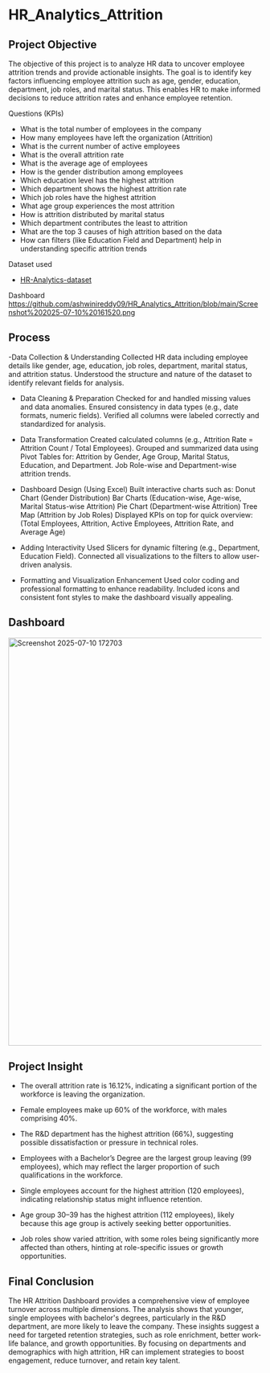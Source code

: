 # HR_Analytics_Attrition

## Project Objective
The objective of this project is to analyze HR data to uncover employee attrition trends and provide actionable insights. The goal is to identify key factors influencing employee attrition such as age, gender, education, department, job roles, and marital status. This enables HR to make informed decisions to reduce attrition rates and enhance employee retention.

Questions (KPIs) 
- What is the total number of employees in the company
- How many employees have left the organization (Attrition)
- What is the current number of active employees
- What is the overall attrition rate
- What is the average age of employees
- How is the gender distribution among employees
- Which education level has the highest attrition
- Which department shows the highest attrition rate
- Which job roles have the highest attrition
- What age group experiences the most attrition
- How is attrition distributed by marital status
- Which department contributes the least to attrition
- What are the top 3 causes of high attrition based on the data
- How can filters (like Education Field and Department) help in understanding specific attrition trends

Dataset used
- <a href="https://github.com/ashwinireddy09/HR_Analytics_Attrition/blob/main/HR-analytics-datase.xlsx">HR-Analytics-dataset</a>

Dashboard
https://github.com/ashwinireddy09/HR_Analytics_Attrition/blob/main/Screenshot%202025-07-10%20161520.png

## Process
-Data Collection & Understanding
Collected HR data including employee details like gender, age, education, job roles, department, marital status, and attrition status.
Understood the structure and nature of the dataset to identify relevant fields for analysis.

- Data Cleaning & Preparation
Checked for and handled missing values and data anomalies.
Ensured consistency in data types (e.g., date formats, numeric fields).
Verified all columns were labeled correctly and standardized for analysis.

- Data Transformation
Created calculated columns (e.g., Attrition Rate = Attrition Count / Total Employees).
Grouped and summarized data using Pivot Tables for:
Attrition by Gender, Age Group, Marital Status, Education, and Department.
Job Role-wise and Department-wise attrition trends.

- Dashboard Design (Using Excel)
Built interactive charts such as:
Donut Chart (Gender Distribution)
Bar Charts (Education-wise, Age-wise, Marital Status-wise Attrition)
Pie Chart (Department-wise Attrition)
Tree Map (Attrition by Job Roles)
Displayed KPIs on top for quick overview:
(Total Employees, Attrition, Active Employees, Attrition Rate, and Average Age)

- Adding Interactivity
Used Slicers for dynamic filtering (e.g., Department, Education Field).
Connected all visualizations to the filters to allow user-driven analysis.

- Formatting and Visualization Enhancement
Used color coding and professional formatting to enhance readability.
Included icons and consistent font styles to make the dashboard visually appealing.

## Dashboard

<img width="1444" height="812" alt="Screenshot 2025-07-10 172703" src="https://github.com/user-attachments/assets/5b65341b-60f7-47ba-9616-15fa4ac27594" />

## Project Insight
- The overall attrition rate is 16.12%, indicating a significant portion of the workforce is leaving the organization.

- Female employees make up 60% of the workforce, with males comprising 40%.

- The R&D department has the highest attrition (66%), suggesting possible dissatisfaction or pressure in technical roles.

- Employees with a Bachelor’s Degree are the largest group leaving (99 employees), which may reflect the larger proportion of such qualifications in the workforce.

- Single employees account for the highest attrition (120 employees), indicating relationship status might influence retention.

- Age group 30–39 has the highest attrition (112 employees), likely because this age group is actively seeking better opportunities.

- Job roles show varied attrition, with some roles being significantly more affected than others, hinting at role-specific issues or growth opportunities.

## Final Conclusion
The HR Attrition Dashboard provides a comprehensive view of employee turnover across multiple dimensions. The analysis shows that younger, single employees with bachelor's degrees, particularly in the R&D department, are more likely to leave the company. These insights suggest a need for targeted retention strategies, such as role enrichment, better work-life balance, and growth opportunities. By focusing on departments and demographics with high attrition, HR can implement strategies to boost engagement, reduce turnover, and retain key talent.








